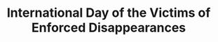 ---
title: International Day of the Victims of Enforced Disappearances
month: August
name: International Day of the Victims of Enforced Disappearances
un-resolution: A/RES/65/209
url: 
organisations:
- United Nations
SDGs:
- 16
---